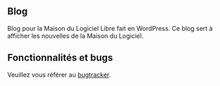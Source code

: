 ## Blog
Blog pour la Maison du Logiciel Libre fait en WordPress. Ce blog sert à afficher les nouvelles de la Maison du Logiciel.

## Fonctionnalités et bugs
Veuillez vous référer au [bugtracker](https://github.com/MaisonLogicielLibre/Blog/issues).

